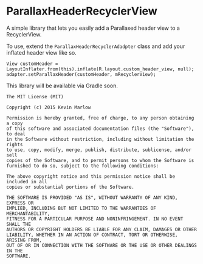 # ParallaxHeaderRecyclerView

A simple library that lets you easily add a Parallaxed header view to a RecyclerView.

To use, extend the `ParallaxHeaderRecyclerAdadpter` class and add your inflated header view like so.

    View customHeader = LayoutInflater.from(this).inflate(R.layout.custom_header_view, null);
    adapter.setParallaxHeader(customHeader, mRecyclerView);

This library will be available via Gradle soon.


	The MIT License (MIT)

	Copyright (c) 2015 Kevin Marlow

	Permission is hereby granted, free of charge, to any person obtaining a copy
	of this software and associated documentation files (the "Software"), to deal
	in the Software without restriction, including without limitation the rights
	to use, copy, modify, merge, publish, distribute, sublicense, and/or sell
	copies of the Software, and to permit persons to whom the Software is
	furnished to do so, subject to the following conditions:

	The above copyright notice and this permission notice shall be included in all
	copies or substantial portions of the Software.

	THE SOFTWARE IS PROVIDED "AS IS", WITHOUT WARRANTY OF ANY KIND, EXPRESS OR
	IMPLIED, INCLUDING BUT NOT LIMITED TO THE WARRANTIES OF MERCHANTABILITY,
	FITNESS FOR A PARTICULAR PURPOSE AND NONINFRINGEMENT. IN NO EVENT SHALL THE
	AUTHORS OR COPYRIGHT HOLDERS BE LIABLE FOR ANY CLAIM, DAMAGES OR OTHER
	LIABILITY, WHETHER IN AN ACTION OF CONTRACT, TORT OR OTHERWISE, ARISING FROM,
	OUT OF OR IN CONNECTION WITH THE SOFTWARE OR THE USE OR OTHER DEALINGS IN THE
	SOFTWARE.
